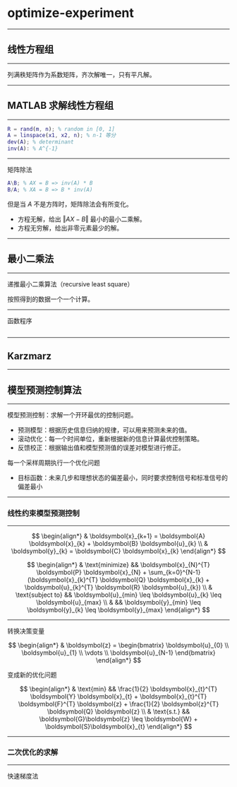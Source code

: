 # optimize-experiment

---

## 线性方程组

---

列满秩矩阵作为系数矩阵，齐次解唯一，只有平凡解。

---

## MATLAB 求解线性方程组

---

```matlab
R = rand(m, n); % random in [0, 1]
A = linspace(x1, x2, n); % n-1 等分
dev(A); % determinant
inv(A): % A^{-1}
```

---

矩阵除法

```matlab
A\B; % AX = B => inv(A) * B
B/A; % XA = B => B * inv(A)
```

但是当 $A$ 不是方阵时，矩阵除法会有所变化。

- 方程无解，给出 $\Vert AX - B \Vert$ 最小的最小二乘解。
- 方程无穷解，给出非零元素最少的解。

---

## 最小二乘法

---

递推最小二乘算法（recursive least square）

按照得到的数据一个一个计算。

---

函数程序

```matlab

```

---

## Karzmarz

---

## 模型预测控制算法

---

模型预测控制：求解一个开环最优的控制问题。

- 预测模型：根据历史信息归纳的规律，可以用来预测未来的值。
- 滚动优化：每一个时间单位，重新根据新的信息计算最优控制策略。
- 反馈校正：根据输出值和模型预测值的误差对模型进行修正。

每一个采样周期执行一个优化问题

- 目标函数：未来几步和理想状态的偏差最小，同时要求控制信号和标准信号的偏差最小

---

### 线性约束模型预测控制

---

$$
\begin{align*}
    & \boldsymbol{x}_{k+1} = \boldsymbol{A} \boldsymbol{x}_{k} + \boldsymbol{B} \boldsymbol{u}_{k} \\
    & \boldsymbol{y}_{k} = \boldsymbol{C} \boldsymbol{x}_{k}
\end{align*}
$$

$$
\begin{align*}
    & \text{minimize} && \boldsymbol{x}_{N}^{T} \boldsymbol{P} \boldsymbol{x}_{N} + \sum_{k=0}^{N-1}(\boldsymbol{x}_{k}^{T} \boldsymbol{Q} \boldsymbol{x}_{k} + \boldsymbol{u}_{k}^{T} \boldsymbol{R} \boldsymbol{u}_{k}) \\
    & \text{subject to} && \boldsymbol{u}_{min} \leq \boldsymbol{u}_{k} \leq \boldsymbol{u}_{max} \\
    & && \boldsymbol{y}_{min} \leq \boldsymbol{y}_{k} \leq \boldsymbol{y}_{max}
\end{align*}
$$

---

转换决策变量

$$
\begin{align*}
    & \boldsymbol{z} = \begin{bmatrix}
        \boldsymbol{u}_{0} \\ 
        \boldsymbol{u}_{1} \\ 
        \vdots \\ 
        \boldsymbol{u}_{N-1}
    \end{bmatrix}
\end{align*}
$$

变成新的优化问题

$$
\begin{align*}
    & \text{min} && \frac{1}{2} \boldsymbol{x}_{t}^{T} \boldsymbol{Y} \boldsymbol{x}_{t} + \boldsymbol{x}_{t}^{T} \boldsymbol{F}^{T} \boldsymbol{z} + \frac{1}{2} \boldsymbol{z}^{T} \boldsymbol{Q} \boldsymbol{z} \\
    & \text{s.t.} && \boldsymbol{G}\boldsymbol{z} \leq \boldsymbol{W} + \boldsymbol{S}\boldsymbol{x}_{t}
\end{align*}
$$

---

### 二次优化的求解

---

快速梯度法
